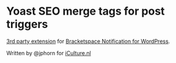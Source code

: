 # Yoast SEO merge tags for post triggers

[3rd party extension](https://docs.bracketspace.com/notification/extensions/3rd-party-extensions) for [Bracketspace Notification for WordPress](https://wordpress.org/plugins/notification/).

Written by @jphorn for [iCulture.nl](https://www.iculture.nl/)
